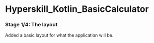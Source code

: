 # Hyperskill_Kotlin_BasicCalculator

### Stage 1/4: The layout

Added a basic layout for what the application will be.